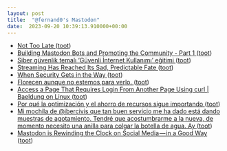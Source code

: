 ```yaml
---
layout: post
title:  "@fernand0's Mastodon"
date:  2023-09-20 10:39:13.910000+00:00
---
```

*  [Not Too Late ](https://evanp.me/2023/09/08/not-too-late) ([toot](https://mastodon.social/@fernand0/111097043609758253))
*  [Building Mastodon Bots and Promoting the Community - Part 1 ](https://cosimameyer.com/post/2023-04-25-building-mastodon-bots-and-promoting-the-community) ([toot](https://mastodon.social/@fernand0/111096716333286632))
*  [Siber güvenlik temalı ‘Güvenli İnternet Kullanımı’ eğitimi ](https://www.iha.com.tr/eskisehir-haberleri/siber-guvenlik-temali-guvenli-internet-kullanimi-egitimi-3392810) ([toot](https://mastodon.social/@fernand0/111096503347066892))
*  [Streaming Has Reached Its Sad, Predictable Fate ](https://www.theatlantic.com/technology/archive/2023/09/streaming-services-netflix-max-cost/675264) ([toot](https://mastodon.social/@fernand0/111096384148670310))
*  [When Security Gets in the Way ](https://jnd.org/when-security-gets-in-the-way) ([toot](https://mastodon.social/@fernand0/111093075479843824))
*  [Florecen aunque no estemos para verlo. ](https://avecesunafoto.wordpress.com/2023/09/18/florecen-aunque-no-estemos-para-verlo) ([toot](https://mastodon.social/@fernand0/111093038914006867))
*  [Access a Page That Requires Login From Another Page Using curl \| Baeldung on Linux ](https://www.baeldung.com/linux/curl-access-page-login-from-anothe) ([toot](https://mastodon.social/@fernand0/111092731544434855))
*  [Por qué la optimización y el ahorro de recursos sigue importando ](https://thecheis.com/2023/09/11/por-que-optimizacion-ahorro-recursos) ([toot](https://mastodon.social/@fernand0/111092471323619799))
*  [Mi mochila de @ibercivis que tan buen servicio me ha dado está dando muestras de agotamiento. Tendré que acostumbrarme a la nueva, de momento necesito una anilla para colgar la botella de agua. Ay ](https://mastodon.social/@fernand0/111092307686816462) ([toot](https://mastodon.social/@fernand0/111092307686816462))
*  [Mastodon is Rewinding the Clock on Social Media — in a Good Way  ](https://chrlschn.medium.com/mastodon-is-rewinding-the-clock-on-social-media-in-a-good-way-8998f6d9f1aa) ([toot](https://mastodon.social/@fernand0/111092207896489361))
